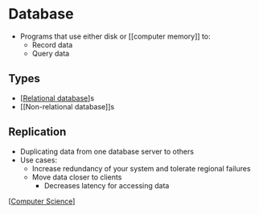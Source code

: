 # Database

- Programs that use either disk or [[computer memory]] to:
  - Record data
  - Query data

## Types

- [[Relational database]]s
- [[Non-relational database]]s

## Replication

- Duplicating data from one database server to others
- Use cases:
  - Increase redundancy of your system and tolerate regional failures
  - Move data closer to clients
    - Decreases latency for accessing data

[[Computer Science]]

[//begin]: # "Autogenerated link references for markdown compatibility"
[Relational database]: relational-database "Relational Database"
[Computer Science]: computer-science "Computer Science"
[//end]: # "Autogenerated link references"